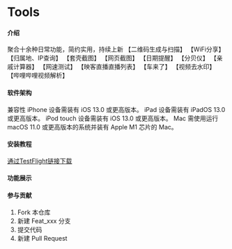 # Tools

#### 介绍
聚合十余种日常功能，简约实用，持续上新
【二维码生成与扫描】
【WiFi分享】
【归属地、IP查询】
【套壳截图】
【网页截图】
【日期提醒】
【分贝仪】
【亲戚计算器】
【网速测试】
【映客直播直播列表】
【车来了】
【视频去水印】
【哔哩哔哩视频解析】

#### 软件架构
兼容性
iPhone
设备需装有 iOS 13.0 或更高版本。
iPad
设备需装有 iPadOS 13.0 或更高版本。
iPod touch
设备需装有 iOS 13.0 或更高版本。
Mac
需使用运行 macOS 11.0 或更高版本的系统并装有 Apple M1 芯片的 Mac。


#### 安装教程

[通过TestFlight链接下载](https://testflight.apple.com/join/4nfK3uCe)

#### 功能展示



#### 参与贡献

1.  Fork 本仓库
2.  新建 Feat_xxx 分支
3.  提交代码
4.  新建 Pull Request

